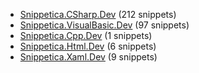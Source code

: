 ﻿
* [Snippetica.CSharp.Dev](Snippetica.CSharp.Dev/README.md) (212 snippets)
* [Snippetica.VisualBasic.Dev](Snippetica.VisualBasic.Dev/README.md) (97 snippets)
* [Snippetica.Cpp.Dev](Snippetica.Cpp.Dev/README.md) (1 snippets)
* [Snippetica.Html.Dev](Snippetica.Html.Dev/README.md) (6 snippets)
* [Snippetica.Xaml.Dev](Snippetica.Xaml.Dev/README.md) (9 snippets)
